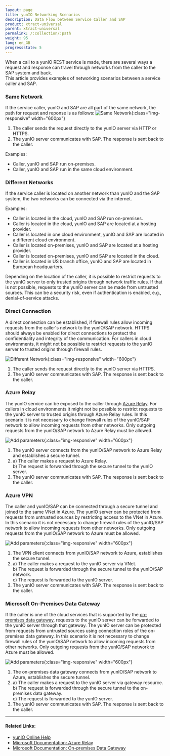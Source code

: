 ```yaml
---
layout: page
title: yunIO Networking Scenarios
description: Data Flow between Service Caller and SAP
product: xtract-universal
parent: xtract-universal
permalink: /:collection/:path
weight: 95
lang: en_GB
progressstate: 5
---
```



When a call to a yunIO REST service is made, there are several ways a request and response can travel through networks from the caller to the SAP system and back. <br>
This article provides examples of networking scenarios between a service caller and SAP.<br>


### Same Network

If the service caller, yunIO and SAP are all part of the same network, the path for request and reponse is as follows:
![Same Network](/img/contents/yunio/ts-knowledge-base_same-network.png){:class="img-responsive" width="600px"}

1. The caller sends the request directly to the yunIO server via HTTP or HTTPS.
2. The yunIO server communicates with SAP. The response is sent back to the caller. 

Examples:
- Caller, yunIO and SAP run on-premises.
- Caller, yunIO and SAP run in the same cloud environment. 

### Different Networks

If the service caller is located on another network than yunIO and the SAP system, the two networks can be connected via the internet.

Examples:
- Caller is located in the cloud, yunIO and SAP run on-premises.
- Caller is located in the cloud, yunIO and SAP are located at a hosting provider. 
- Caller is located in one cloud environment, yunIO and SAP are located in a different cloud environment.
- Caller is located on-premises, yunIO and SAP are located at a hosting provider. 
- Caller is located on-premises, yunIO and SAP are located in the cloud.
- Caller is located in US branch office, yunIO and SAP are located in European headquarters.

Depending on the location of the caller, it is possible to restrict requests to the yunIO server to only trusted origins through network traffic rules. 
If that is not possible, requests to the yunIO server can be made from untrusted sources. This can be a security risk, even if authentication is enabled, e.g., denial-of-service attacks.

### Direct Connection

A direct connection can be established, if firewall rules allow incoming requests from the caller's network to the yunIO/SAP network. 
HTTPS should always be enabled for direct connections to protect the confidentiality and integrity of the communication.
For callers in cloud environments, it might not be possible to restrict requests to the yunIO server to trusted origins through firewall rules.

![Different Network](/img/contents/yunio/ts-knowledge-base_directly-open-port.png){:class="img-responsive" width="600px"}

1. The caller sends the request directly to the yunIO server via HTTPS.
2. The yunIO server communicates with SAP. The response is sent back to the caller. 

### Azure Relay
The yunIO service can be exposed to the caller through [Azure Relay](https://docs.microsoft.com/en-gb/azure/azure-relay/relay-what-is-it).
For callers in cloud environments it might not be possible to restrict requests to the yunIO server to trusted origins through Azure Relay rules.
In this scenario it is not necessary to change firewall rules of the yunIO/SAP network to allow incoming requests from other networks. 
Only outgoing requests from the yunIO/SAP network to Azure Relay must be allowed.

![Add parameters](/img/contents/yunio/ts-knowledge-base_azure-relay.png){:class="img-responsive" width="600px"}

1. The yunIO server connects from the yunIO/SAP network to Azure Relay and establishes a secure tunnel.
2. a) The caller makes a request to Azure Relay.<br>
b) The request is forwarded through the secure tunnel to the yunIO server.
3. The yunIO server communicates with SAP. The response is sent back to the caller. 

### Azure VPN
The caller and yunIO/SAP can be connected through a secure tunnel and joined to the same VNet in Azure.
The yunIO server can be protected from requests from untrusted sources by restricting access to the VNet in Azure.
In this scenario it is not necessary to change firewall rules of the yunIO/SAP network to allow incoming requests from other networks. 
Only outgoing requests from the yunIO/SAP network to Azure must be allowed.

![Add parameters](/img/contents/yunio/ts-knowledge-base_azure-vpn.png){:class="img-responsive" width="600px"}

1. The VPN client connects from yunIO/SAP network to Azure, establishes the secure tunnel.
2. a) The caller makes a request to the yunIO server via VNet.<br>
b) The request is forwarded through the secure tunnel to the yunIO/SAP network.<br>
c) The request is forwarded to the yunIO server.
3. The yunIO server communicates with SAP. The response is sent back to the caller. 


### Microsoft On-Premises Data Gateway
If the caller is one of the cloud services that is supported by the [on-premises data gateway](https://docs.microsoft.com/en-gb/data-integration/gateway/service-gateway-onprem), requests to the yunIO server can be forwarded to the yunIO server through that gateway.
The yunIO server can be protected from requests from untrusted sources using connection roles of the on-premises data gateway.
In this scenario it is not necessary to change firewall rules of the yunIO/SAP network to allow incoming requests from other networks. 
Only outgoing requests from the yunIO/SAP network to Azure must be allowed.

![Add parameters](/img/contents/yunio/ts-knowledge-base_azure-data-gateway.png){:class="img-responsive" width="600px"}

1. The on-premises data gateway connects from yunIO/SAP network to Azure, establishes the secure tunnel.
2. a) The caller makes a request to the yunIO server via gateway resource.<br>
b) The request is forwarded through the secure tunnel to the on-premises data gateway.<br>
c) The request is forwarded to the yunIO server.
3. The yunIO server communicates with SAP. The response is sent back to the caller. 

******
#### Related Links:

- [yunIO Online Help](https://help.theobald-software.com/en/yunio/)
- [Microsoft Documentation: Azure Relay](https://docs.microsoft.com/en-gb/azure/azure-relay/relay-what-is-it)
- [Microsoft Documentation: On-premises Data Gateway](https://docs.microsoft.com/en-gb/data-integration/gateway/service-gateway-onprem)